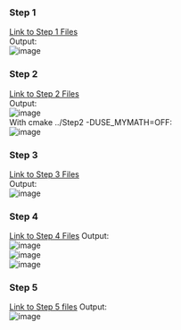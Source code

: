 ### Step 1
[Link to Step 1 Files](https://github.com/phama2/oss-repo-template/tree/master/labs/lab-05/Step1) \
Output: \
![image](https://user-images.githubusercontent.com/70230763/153621148-81c79c43-01c4-473d-b6cd-a8f309e9c70e.png)

### Step 2
[Link to Step 2 Files](https://github.com/phama2/oss-repo-template/tree/master/labs/lab-05/Step2) \
Output: \
![image](https://user-images.githubusercontent.com/70230763/153623729-7911d64d-a69a-4e14-a811-115926dbb7ed.png) \
With cmake ../Step2 -DUSE_MYMATH=OFF: \
![image](https://user-images.githubusercontent.com/70230763/153624583-4fc11f28-206c-4733-81b1-28a0b0e77e9e.png)

### Step 3
[Link to Step 3 Files](https://github.com/phama2/oss-repo-template/tree/master/labs/lab-05/Step3) \
Output: \
![image](https://user-images.githubusercontent.com/70230763/153626369-05cc7a04-eb60-476a-a8b0-3376674ec8da.png)

### Step 4
[Link to Step 4 Files](https://github.com/phama2/oss-repo-template/tree/master/labs/lab-05/Step4)
Output: \
![image](https://user-images.githubusercontent.com/70230763/153637192-5ed9d166-3b1e-4dcc-b470-90ca8db1e011.png) \
![image](https://user-images.githubusercontent.com/70230763/153637269-8af77f86-bebc-4b95-baa0-692a090a4034.png) \
![image](https://user-images.githubusercontent.com/70230763/153637434-1b71aea2-ba6b-46ac-86cc-4c86e82a44df.png)

### Step 5
[Link to Step 5 files](https://github.com/phama2/oss-repo-template/tree/master/labs/lab-05/Step5)
Output: \
![image](https://user-images.githubusercontent.com/70230763/153639153-e25214d7-279c-4d94-af55-43ad9224d9c1.png)
